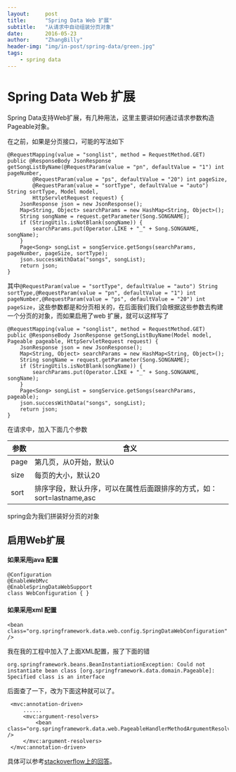 ```yaml
---
layout:     post
title:      "Spring Data Web 扩展"
subtitle:   "从请求中自动组装分页对象"
date:       2016-05-23
author:     "ZhangBilly"
header-img: "img/in-post/spring-data/green.jpg"
tags:
    - spring data
---
```


# Spring Data Web 扩展

Spring Data支持Web扩展，有几种用法，这里主要讲如何通过请求参数构造Pageable对象。

在之前，如果是分页接口，可能的写法如下

	@RequestMapping(value = "songlist", method = RequestMethod.GET)
	public @ResponseBody JsonResponse getSongListByName(@RequestParam(value = "pn", defaultValue = "1") int pageNumber,
			@RequestParam(value = "ps", defaultValue = "20") int pageSize,
			@RequestParam(value = "sortType", defaultValue = "auto") String sortType, Model model,
			HttpServletRequest request) {
		JsonResponse json = new JsonResponse();
		Map<String, Object> searchParams = new HashMap<String, Object>();
		String songName = request.getParameter(Song.SONGNAME);
		if (StringUtils.isNotBlank(songName)) {
			searchParams.put(Operator.LIKE + "_" + Song.SONGNAME, songName);
		}
		Page<Song> songList = songService.getSongs(searchParams, pageNumber, pageSize, sortType);
		json.successWithData("songs", songList);
		return json;
	}


其中`@RequestParam(value = "sortType", defaultValue = "auto") String sortType,@RequestParam(value = "pn", defaultValue = "1") int pageNumber,@RequestParam(value = "ps", defaultValue = "20") int pageSize`，这些参数都是和分页相关的，在后面我们我们会根据这些参数去构建一个分页的对象，而如果启用了web 扩展，就可以这样写了

	@RequestMapping(value = "songlist", method = RequestMethod.GET)
	public @ResponseBody JsonResponse getSongListBuyName(Model model, Pageable pageable, HttpServletRequest request) {
		JsonResponse json = new JsonResponse();
		Map<String, Object> searchParams = new HashMap<String, Object>();
		String songName = request.getParameter(Song.SONGNAME);
		if (StringUtils.isNotBlank(songName)) {
			searchParams.put(Operator.LIKE + "_" + Song.SONGNAME, songName);
		}
		Page<Song> songList = songService.getSongs(searchParams, pageable);
		json.successWithData("songs", songList);
		return json;
	}


在请求中，加入下面几个参数

| 参数   | 含义                                       |
| ---- | ---------------------------------------- |
| page | 第几页，从0开始，默认0                             |
| size | 每页的大小，默认20                               |
| sort | 排序字段，默认升序，可以在属性后面跟排序的方式，如：sort=lastname,asc |

spring会为我们拼装好分页的对象

## 启用Web扩展

#### 如果采用java 配置


	@Configuration
	@EnableWebMvc
	@EnableSpringDataWebSupport
	class WebConfiguration { }


#### 如果采用xml 配置

	<bean class="org.springframework.data.web.config.SpringDataWebConfiguration" />

我在我的工程中加入了上面XML配置，报了下面的错

`org.springframework.beans.BeanInstantiationException: Could not instantiate bean class [org.springframework.data.domain.Pageable]: Specified class is an interface`

后面查了一下，改为下面这种就可以了。

     <mvc:annotation-driven>
     	 ......
         <mvc:argument-resolvers>
             <bean class="org.springframework.data.web.PageableHandlerMethodArgumentResolver" /> 
         </mvc:argument-resolvers>
     </mvc:annotation-driven>


具体可以参考[stackoverflow上的回答](http://stackoverflow.com/questions/22135002/spring-data-does-not-handle-pageable-action-argument-creation)。